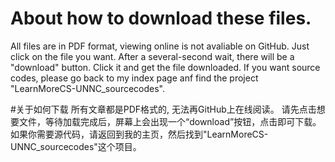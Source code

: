 # About how to download these files.
All files are in PDF format, viewing online is not avaliable on GitHub. 
Just click on the file you want. After a several-second wait, there will be a "download" button. Click it and get the file downloaded.
If you want source codes, please go back to my index page anf find the project "LearnMoreCS-UNNC_sourcecodes".

#关于如何下载
所有文章都是PDF格式的, 无法再GitHub上在线阅读。
请先点击想要文件，等待加载完成后，屏幕上会出现一个“download”按钮，点击即可下载。
如果你需要源代码，请返回到我的主页，然后找到"LearnMoreCS-UNNC_sourcecodes"这个项目。
